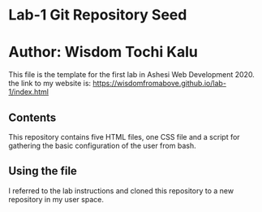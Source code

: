 # Lab-1 Git Repository Seed

# Author: Wisdom Tochi Kalu

This file is the template for the first lab in Ashesi Web Development 2020.
the link to my website is:
https://wisdomfromabove.github.io/lab-1/index.html

## Contents

This repository contains five HTML files, one CSS file and a script for gathering the basic configuration of the user from bash.


## Using the file

I referred to the lab instructions and cloned this repository to a new repository in my user space.
